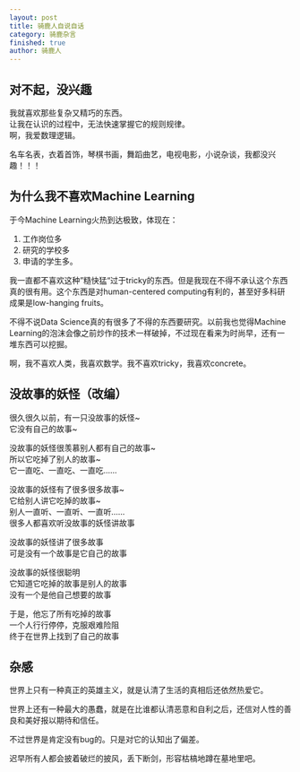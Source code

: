 ```yaml
---
layout: post
title: 骑鹿人自说自话
category: 骑鹿杂言
finished: true
author: 骑鹿人
---
```


## 对不起，没兴趣

我就喜欢那些复杂又精巧的东西。<br>
让我在认识的过程中，无法快速掌握它的规则规律。<br>
啊，我爱数理逻辑。

名车名表，衣着首饰，琴棋书画，舞蹈曲艺，电视电影，小说杂谈，我都没兴趣！！！

## 为什么我不喜欢Machine Learning

于今Machine Learning火热到达极致，体现在：
1. 工作岗位多 
2. 研究的学校多 
3. 申请的学生多。

我一直都不喜欢这种”糙快猛“过于tricky的东西。但是我现在不得不承认这个东西真的很有用。这个东西是对human-centered computing有利的，甚至好多科研成果是low-hanging fruits。

不得不说Data Science真的有很多了不得的东西要研究。以前我也觉得Machine Learning的泡沫会像之前炒作的技术一样破掉，不过现在看来为时尚早，还有一堆东西可以挖掘。

啊，我不喜欢人类，我喜欢数学。我不喜欢tricky，我喜欢concrete。

## 没故事的妖怪（改编）

很久很久以前，有一只没故事的妖怪~<br>
它没有自己的故事~

没故事的妖怪很羡慕别人都有自己的故事~<br>
所以它吃掉了别人的故事~<br>
它一直吃、一直吃、一直吃……

没故事的妖怪有了很多很多故事~<br>
它给别人讲它吃掉的故事~<br>
别人一直听、一直听、一直听……<br>
很多人都喜欢听没故事的妖怪讲故事

没故事的妖怪讲了很多故事<br>
可是没有一个故事是它自己的故事

没故事的妖怪很聪明<br>
它知道它吃掉的故事是别人的故事<br>
没有一个是他自己想要的故事

于是，他忘了所有吃掉的故事<br>
一个人行行停停，克服艰难险阻<br>
终于在世界上找到了自己的故事

## 杂感

世界上只有一种真正的英雄主义，就是认清了生活的真相后还依然热爱它。

世界上还有一种最大的愚蠢，就是在比谁都认清恶意和自利之后，还信对人性的善良和美好报以期待和信任。

不过世界是肯定没有bug的。只是对它的认知出了偏差。

迟早所有人都会披着破烂的披风，丢下断剑，形容枯槁地蹲在墓地里吧。